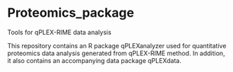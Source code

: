 # Proteomics_package
Tools for qPLEX-RIME data analysis

This repository contains an R package qPLEXanalyzer used for quantitative proteomics data analysis generated from qPLEX-RIME method. In addition, it also contains an accompanying data package qPLEXdata.
